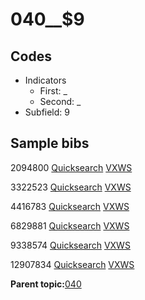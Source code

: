 # 040\_\_$9

## Codes

-   Indicators
    -   First: \_
    -   Second: \_
-   Subfield: 9

## Sample bibs

2094800 [Quicksearch](https://search.library.yale.edu/catalog/2094800) [VXWS](http://prodorbis.library.yale.edu:7014/vxws/GetHoldingsService?bibId=2094800)

3322523 [Quicksearch](https://search.library.yale.edu/catalog/3322523) [VXWS](http://prodorbis.library.yale.edu:7014/vxws/GetHoldingsService?bibId=3322523)

4416783 [Quicksearch](https://search.library.yale.edu/catalog/4416783) [VXWS](http://prodorbis.library.yale.edu:7014/vxws/GetHoldingsService?bibId=4416783)

6829881 [Quicksearch](https://search.library.yale.edu/catalog/6829881) [VXWS](http://prodorbis.library.yale.edu:7014/vxws/GetHoldingsService?bibId=6829881)

9338574 [Quicksearch](https://search.library.yale.edu/catalog/9338574) [VXWS](http://prodorbis.library.yale.edu:7014/vxws/GetHoldingsService?bibId=9338574)

12907834 [Quicksearch](https://search.library.yale.edu/catalog/12907834) [VXWS](http://prodorbis.library.yale.edu:7014/vxws/GetHoldingsService?bibId=12907834)

**Parent topic:**[040](../../tags/040/040.md)

